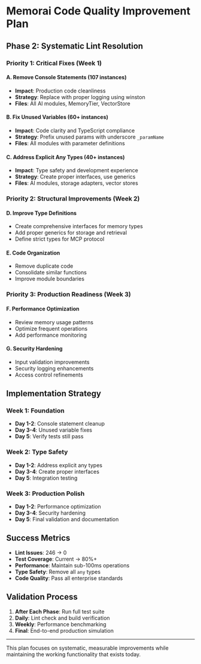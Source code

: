 # Memorai Code Quality Improvement Plan

## Phase 2: Systematic Lint Resolution

### Priority 1: Critical Fixes (Week 1)

#### A. Remove Console Statements (107 instances)

- **Impact**: Production code cleanliness
- **Strategy**: Replace with proper logging using winston
- **Files**: All AI modules, MemoryTier, VectorStore

#### B. Fix Unused Variables (60+ instances)

- **Impact**: Code clarity and TypeScript compliance
- **Strategy**: Prefix unused params with underscore `_paramName`
- **Files**: All modules with parameter definitions

#### C. Address Explicit Any Types (40+ instances)

- **Impact**: Type safety and development experience
- **Strategy**: Create proper interfaces, use generics
- **Files**: AI modules, storage adapters, vector stores

### Priority 2: Structural Improvements (Week 2)

#### D. Improve Type Definitions

- Create comprehensive interfaces for memory types
- Add proper generics for storage and retrieval
- Define strict types for MCP protocol

#### E. Code Organization

- Remove duplicate code
- Consolidate similar functions
- Improve module boundaries

### Priority 3: Production Readiness (Week 3)

#### F. Performance Optimization

- Review memory usage patterns
- Optimize frequent operations
- Add performance monitoring

#### G. Security Hardening

- Input validation improvements
- Security logging enhancements
- Access control refinements

## Implementation Strategy

### Week 1: Foundation

- **Day 1-2**: Console statement cleanup
- **Day 3-4**: Unused variable fixes
- **Day 5**: Verify tests still pass

### Week 2: Type Safety

- **Day 1-2**: Address explicit any types
- **Day 3-4**: Create proper interfaces
- **Day 5**: Integration testing

### Week 3: Production Polish

- **Day 1-2**: Performance optimization
- **Day 3-4**: Security hardening
- **Day 5**: Final validation and documentation

## Success Metrics

- **Lint Issues**: 246 → 0
- **Test Coverage**: Current → 80%+
- **Performance**: Maintain sub-100ms operations
- **Type Safety**: Remove all `any` types
- **Code Quality**: Pass all enterprise standards

## Validation Process

1. **After Each Phase**: Run full test suite
2. **Daily**: Lint check and build verification
3. **Weekly**: Performance benchmarking
4. **Final**: End-to-end production simulation

---

This plan focuses on systematic, measurable improvements while maintaining the working functionality that exists today.
